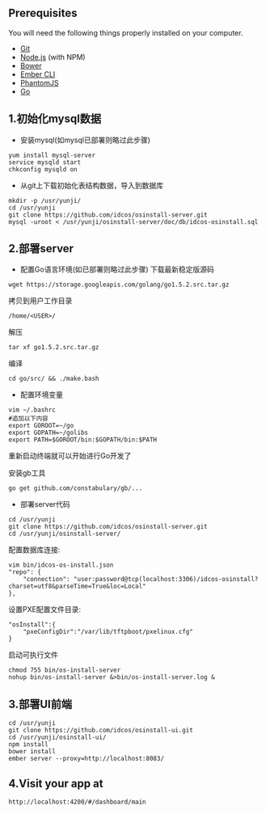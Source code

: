 ## Prerequisites

You will need the following things properly installed on your computer.

* [Git](http://git-scm.com/)
* [Node.js](http://nodejs.org/) (with NPM)
* [Bower](http://bower.io/)
* [Ember CLI](http://www.ember-cli.com/)
* [PhantomJS](http://phantomjs.org/)
* [Go](https://storage.googleapis.com/golang/go1.5.2.src.tar.gz)

## 1.初始化mysql数据
* 安装mysql(如mysql已部署则略过此步骤)
```
yum install mysql-server
service mysqld start
chkconfig mysqld on
```

* 从git上下载初始化表结构数据，导入到数据库
```
mkdir -p /usr/yunji/
cd /usr/yunji
git clone https://github.com/idcos/osinstall-server.git
mysql -uroot < /usr/yunji/osinstall-server/doc/db/idcos-osinstall.sql
```

## 2.部署server
* 配置Go语言环境(如已部署则略过此步骤)
下载最新稳定版源码

`wget https://storage.googleapis.com/golang/go1.5.2.src.tar.gz`

拷贝到用户工作目录

`/home/<USER>/`

解压

`tar xf go1.5.2.src.tar.gz`

编译

`cd go/src/ && ./make.bash`

* 配置环境变量

```
vim ~/.bashrc
#追加以下内容
export GOROOT=~/go
export GOPATH=~/golibs
export PATH=$GOROOT/bin:$GOPATH/bin:$PATH
```
重新启动终端就可以开始进行Go开发了

安装gb工具

`go get github.com/constabulary/gb/...`


* 部署server代码
```
cd /usr/yunji
git clone https://github.com/idcos/osinstall-server.git
cd /usr/yunji/osinstall-server/
```

配置数据库连接:
```
vim bin/idcos-os-install.json
"repo": {
    "connection": "user:password@tcp(localhost:3306)/idcos-osinstall?charset=utf8&parseTime=True&loc=Local"
},
```

设置PXE配置文件目录:
```
"osInstall":{
    "pxeConfigDir":"/var/lib/tftpboot/pxelinux.cfg"
}
```

启动可执行文件
```
chmod 755 bin/os-install-server
nohup bin/os-install-server &>bin/os-install-server.log &
```


## 3.部署UI前端
```
cd /usr/yunji
git clone https://github.com/idcos/osinstall-ui.git
cd /usr/yunji/osinstall-ui/
npm install
bower install
ember server --proxy=http://localhost:8083/
```

## 4.Visit your app at
`http://localhost:4200/#/dashboard/main`

